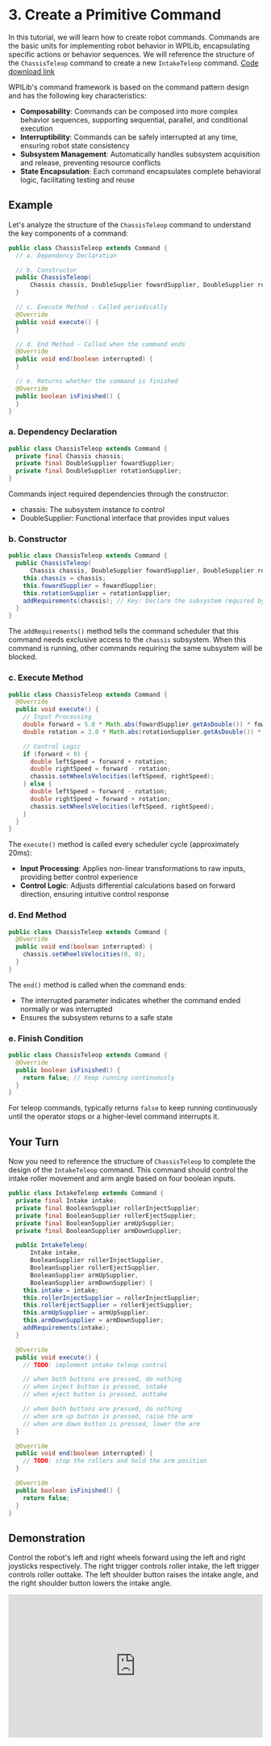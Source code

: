 # 3. Create a Primitive Command

In this tutorial, we will learn how to create robot commands. Commands are the basic units for implementing robot behavior in WPILib, encapsulating specific actions or behavior sequences. We will reference the structure of the `ChassisTeleop` command to create a new `IntakeTeleop` command. [Code download link](https://github.com/zzhangje/ddocc/archive/refs/heads/v0.3.zip)

WPILib's command framework is based on the command pattern design and has the following key characteristics:

- **Composability**: Commands can be composed into more complex behavior sequences, supporting sequential, parallel, and conditional execution
- **Interruptibility**: Commands can be safely interrupted at any time, ensuring robot state consistency
- **Subsystem Management**: Automatically handles subsystem acquisition and release, preventing resource conflicts
- **State Encapsulation**: Each command encapsulates complete behavioral logic, facilitating testing and reuse

## Example

Let's analyze the structure of the `ChassisTeleop` command to understand the key components of a command:

```java
public class ChassisTeleop extends Command {
  // a. Dependency Declaration

  // b. Constructor
  public ChassisTeleop(
      Chassis chassis, DoubleSupplier fowardSupplier, DoubleSupplier rotationSupplier) {
  }

  // c. Execute Method - Called periodically
  @Override
  public void execute() {
  }

  // d. End Method - Called when the command ends
  @Override
  public void end(boolean interrupted) {
  }

  // e. Returns whether the command is finished
  @Override
  public boolean isFinished() {
  }
}
```

### a. Dependency Declaration

```java
public class ChassisTeleop extends Command {
  private final Chassis chassis;
  private final DoubleSupplier fowardSupplier;
  private final DoubleSupplier rotationSupplier;
}
```

Commands inject required dependencies through the constructor:
- chassis: The subsystem instance to control
- DoubleSupplier: Functional interface that provides input values

### b. Constructor

```java
public class ChassisTeleop extends Command {
  public ChassisTeleop(
      Chassis chassis, DoubleSupplier fowardSupplier, DoubleSupplier rotationSupplier) {
    this.chassis = chassis;
    this.fowardSupplier = fowardSupplier;
    this.rotationSupplier = rotationSupplier;
    addRequirements(chassis); // Key: Declare the subsystem required by the command
  }
}
```
The `addRequirements()` method tells the command scheduler that this command needs exclusive access to the `chassis` subsystem. When this command is running, other commands requiring the same subsystem will be blocked.

### c. Execute Method

```java
public class ChassisTeleop extends Command {
  @Override
  public void execute() {
    // Input Processing
    double forward = 5.0 * Math.abs(fowardSupplier.getAsDouble()) * fowardSupplier.getAsDouble();
    double rotation = 3.0 * Math.abs(rotationSupplier.getAsDouble()) * rotationSupplier.getAsDouble();

    // Control Logic
    if (forward < 0) {
      double leftSpeed = forward + rotation;
      double rightSpeed = forward - rotation;
      chassis.setWheelsVelocities(leftSpeed, rightSpeed);
    } else {
      double leftSpeed = forward - rotation;
      double rightSpeed = forward + rotation;
      chassis.setWheelsVelocities(leftSpeed, rightSpeed);
    }
  }
}
```

The `execute()` method is called every scheduler cycle (approximately 20ms):

- **Input Processing**: Applies non-linear transformations to raw inputs, providing better control experience
- **Control Logic**: Adjusts differential calculations based on forward direction, ensuring intuitive control response

### d. End Method

```java
public class ChassisTeleop extends Command {
  @Override
  public void end(boolean interrupted) {
    chassis.setWheelsVelocities(0, 0);
  }
}
```

The `end()` method is called when the command ends:
- The interrupted parameter indicates whether the command ended normally or was interrupted
- Ensures the subsystem returns to a safe state

### e. Finish Condition

```java
public class ChassisTeleop extends Command {
  @Override
  public boolean isFinished() {
    return false; // Keep running continuously
  }
}
```

For teleop commands, typically returns `false` to keep running continuously until the operator stops or a higher-level command interrupts it.

## Your Turn

Now you need to reference the structure of `ChassisTeleop` to complete the design of the `IntakeTeleop` command. This command should control the intake roller movement and arm angle based on four boolean inputs.

```java
public class IntakeTeleop extends Command {
  private final Intake intake;
  private final BooleanSupplier rollerInjectSupplier;
  private final BooleanSupplier rollerEjectSupplier;
  private final BooleanSupplier armUpSupplier;
  private final BooleanSupplier armDownSupplier;

  public IntakeTeleop(
      Intake intake,
      BooleanSupplier rollerInjectSupplier,
      BooleanSupplier rollerEjectSupplier,
      BooleanSupplier armUpSupplier,
      BooleanSupplier armDownSupplier) {
    this.intake = intake;
    this.rollerInjectSupplier = rollerInjectSupplier;
    this.rollerEjectSupplier = rollerEjectSupplier;
    this.armUpSupplier = armUpSupplier;
    this.armDownSupplier = armDownSupplier;
    addRequirements(intake);
  }

  @Override
  public void execute() {
    // TODO: implement intake teleop control

    // when both buttons are pressed, do nothing
    // when inject button is pressed, intake
    // when eject button is pressed, outtake

    // when both buttons are pressed, do nothing
    // when arm up button is pressed, raise the arm
    // when arm down button is pressed, lower the arm
  }

  @Override
  public void end(boolean interrupted) {
    // TODO: stop the rollers and hold the arm position
  }

  @Override
  public boolean isFinished() {
    return false;
  }
}
```

## Demonstration

Control the robot's left and right wheels forward using the left and right joysticks respectively. The right trigger controls roller intake, the left trigger controls roller outtake. The left shoulder button raises the intake angle, and the right shoulder button lowers the intake angle.

<div style="position: relative; width: 100%; height: 0; padding-bottom: 56.25%;">
  <iframe src="https://player.bilibili.com/player.html?bvid=BV1G6HWzfEnF&page=1&high_quality=1&danmaku=0" scrolling="no" border="0" frameborder="no" framespacing="0" allowfullscreen="true" style="position: absolute; top: 0; left: 0; width: 100%; height: 100%;"></iframe>
</div>
